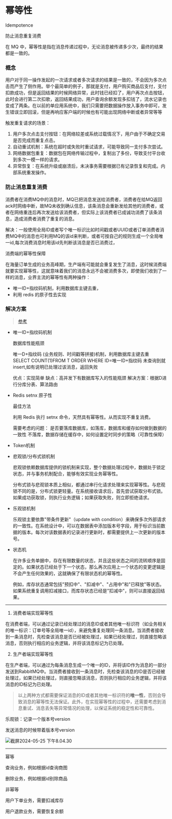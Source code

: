 # 幂等性

Idempotence

防止消息重复消费

在 MQ 中，幂等性是指在消息传递过程中，无论消息被传递多少次，最终的结果都是一致的。

### 概念

用户对于同一操作发起的一次请求或者多次请求的结果是一致的，不会因为多次点击而产生了侧作用。举个最简单的例子，那就是支付，用户购买商品后支付，支付扣款成功，但是返回结果的时候网络异常，此时钱已经扣了，用户再次点击按钮，此时会进行第二次扣歌，返回结果成功，用户查询余额发现多扣钱了，流水记录也变成了两条。在以前的单应用系统中，我们只需要把数据操作放入事务中即可，发生错误立即回滚，但是再响应客户端的时候也有可能出现网络中断或者异常等等

触发重复请求的场景：

1. 用户多次点击支付按钮：在网络较差或系统过载情况下，用户由于不确定交易是否完成而重复点击。
2. 自动重试机制：系统在超时或失败时重试请求，可能导致同一支付多次尝试。
3. 网络数据包重复：数据包在网络传输过程中，复制出了多份，导致支付平台收到多次一模一样的请求。
4. 异常恢复：在系统升级或崩溃后，未决事务需要根据已有记录恢复和完成。内部系统重发操作。

### **防止消息重复消费**

消费者在消费MQ中的消息时，MQ已把消息发送给消费者，消费者在给MQ返回ack时网络中断，故MQ未收到确认信息，该条消息会重新发给其他的消费者，或者在网络重连后再次发送给该消费者，但实际上该消费者已成诚功消费了该条消息，造成消费者消费了重复的消息。

解决：一般使用全局ID或者写个唯一标识比如时间戳或者UUID或者订单消费者消费MQ中的消息也可利用MQ的该id来判断，或者可按自己的规则生成一个全局唯一id,每次消费消息时用该id先判断该消息是否已消费过，

消费端的幂等性保障

在海量订单生成的业务高峰期，生产端有可能就会重复发生了消息，这时候消费端就要实现幂等性，这就意味着我们的消息永远不会被消费多次，即使我们收到了一样的消息，业界主流的幂等性有两种操作：

- 唯一ID+指纹码机制，利用数据库主键去重，
- 利用 redis 的原子性去实现

### 解决方案

> [参考](https://www.bilibili.com/read/cv27934180/)

- 唯一ID+指纹码机制

  数据库性能瓶颈

  唯一D+指纹码
  (业务规则、时间戳等拼接)机制，利用数据库主键去重
  SELECT COUNT(1)FROM T ORDER WHERE ID=唯一ID+指纹码
  未查询到就insert,如有说明已处理过该消息，返回失败

  优点：实现简单
  缺点：高并发下有数据库写入的性能瓶颈
  解决方案：根据D进行分库分表、算法路由

- Redis setnx 原子性

  最佳方法
  
  利用 Redis 执行 setnx 命令，天然具有幂等性。从而实现不重复消费。
  
  需要考虑的问题：
  是否要落库数据库，如落库，数据库和缓存如何做到数据的一致性
  不落库，数据存储在缓存中，如何设置定时同步的策略（可靠性保障）
  
- Token机制

- 悲观锁/分布式锁机制

  悲观锁依赖数据库提供的锁机制来实现，整个数据处理过程中，数据处于锁定状态，并与事务机制配合，能够有效实现业务幂等性。 

  分布式锁与悲观锁本质上相似，都通过串行化请求处理来实现幂等性。与悲观锁不同的是，分布式锁更轻量。在系统接收请求后，首先尝试获取分布式锁。如果成功获取锁，则执行业务逻辑；如果获取失败，则立即拒绝请求。

- 乐观锁机制

  乐观锁主要依靠"带条件更新"（update with condition）来确保多次外部请求的一致性。在系统设计中，可以在数据表中添加版本号字段，用于标识当前数据的版本。每次对该数据表的记录进行更新时，都需要提供上一次更新的版本号。

- 状态机

  在许多业务单据中，存在有限数量的状态，并且这些状态之间的流转顺序是固定的。如果状态已经处于下一个状态，那么再次应用上一个状态的变更逻辑是不会产生任何效果的，这就确保了有限状态机的幂等性。

  例如，库存状态通常包括"预扣中"、"扣减中"、"占用中"和"已释放"等状态。如果系统重复调用扣减接口，而库存状态已经是"扣减中"，则可以直接返回结果。 

---



1. 消费者端实现幂等性

在消费者端，可以通过记录已经处理过的消息ID或者其他唯一标识符（如业务相关的唯一标识：订单号等全局唯一id），来避免重复处理同一条消息。当消费者接收到一条消息时，先检查该消息是否已经被处理过，如果已经处理过，则直接忽略该消息，否则执行相应的业务逻辑，并将该消息标记为已处理。

2. 生产者端实现幂等性

在生产者端，可以通过为每条消息生成一个唯一的ID，并将该ID作为消息的一部分发送到RabbitMQ中。当消费者接收到一条消息时，先检查该消息的ID是否已经被处理过，如果已经处理过，则直接忽略该消息，否则执行相应的业务逻辑，并将该消息的ID标记为已处理。

> 以上两种方式都需要保证消息的ID或者其他唯一标识符的**唯一性**，否则会导致消息的幂等性无法保证。此外，在实现幂等性的过程中，还需要考虑到消息重试、消息丢失等异常情况的处理，以保证系统的稳定性和可靠性。

乐观锁：记录一个版本号version

发送消息的时候带着版本号version

![截屏2024-05-25 下午8.04.30](https://cdn.jsdelivr.net/gh/davidliuk/images@master/blog/%E6%88%AA%E5%B1%8F2024-05-25%20%E4%B8%8B%E5%8D%888.04.30.png)

---

幂等

查询业务，例如根据id查询商图

删除业务，例如根据id别除商品

非幂等

用户下单业务，需要扣减库存

用户退款业务，需要恢复余额
